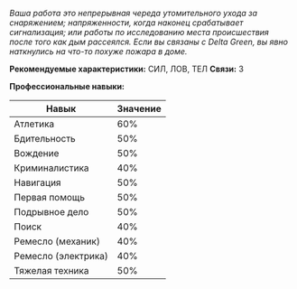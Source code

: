 *Ваша работа это непрерывная череда утомительного ухода за снаряжением; напряженности, когда наконец срабатывает сигнализация; или работы по исследованию места происшествия после того как дым рассеялся. Если вы связаны с Delta Green, вы явно наткнулись на что-то похуже пожара в доме.*

**Рекомендуемые характеристики:** СИЛ, ЛОВ, ТЕЛ
**Связи:** 3

**Профессиональные навыки:**

|Навык|Значение|
|---|---|
|Атлетика|60%|
|Бдительность|50%|
|Вождение|50%|
|Криминалистика|40%|
|Навигация|50%|
|Первая помощь|50%|
|Подрывное дело|50%|
|Поиск|40%|
|Ремесло (механик)|40%|
|Ремесло (электрика)|40%|
|Тяжелая техника|50%|
